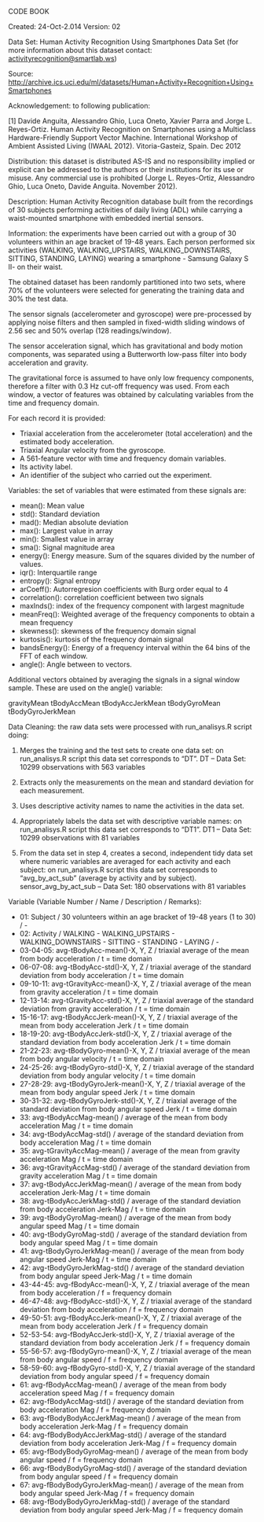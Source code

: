 CODE BOOK

Created: 24-Oct-2.014
Version: 02

Data Set: Human Activity Recognition Using Smartphones Data Set (for more information about this dataset contact: activityrecognition@smartlab.ws)

Source: http://archive.ics.uci.edu/ml/datasets/Human+Activity+Recognition+Using+Smartphones

Acknowledgement: to following publication:

[1] Davide Anguita, Alessandro Ghio, Luca Oneto, Xavier Parra and Jorge L. Reyes-Ortiz. Human Activity Recognition on Smartphones using a Multiclass Hardware-Friendly Support Vector Machine. International Workshop of Ambient Assisted Living (IWAAL 2012). Vitoria-Gasteiz, Spain. Dec 2012

Distribution: this dataset is distributed AS-IS and no responsibility implied or explicit can be addressed to the authors or their institutions for its use or misuse. Any commercial use is prohibited (Jorge L. Reyes-Ortiz, Alessandro Ghio, Luca Oneto, Davide Anguita. November 2012).

Description: Human Activity Recognition database built from the recordings of 30 subjects performing activities of daily living (ADL) while carrying a waist-mounted smartphone with embedded inertial sensors.

Information: the experiments have been carried out with a group of 30 volunteers within an age bracket of 19-48 years. Each person performed six activities (WALKING, WALKING_UPSTAIRS, WALKING_DOWNSTAIRS, SITTING, STANDING, LAYING) wearing a smartphone - Samsung Galaxy S II- on their waist.

The obtained dataset has been randomly partitioned into two sets, where 70% of the volunteers were selected for generating the training data and 30% the test data.

The sensor signals (accelerometer and gyroscope) were pre-processed by applying noise filters and then sampled in fixed-width sliding windows of 2.56 sec and 50% overlap (128 readings/window).

The sensor acceleration signal, which has gravitational and body motion components, was separated using a Butterworth low-pass filter into body acceleration and gravity.

The gravitational force is assumed to have only low frequency components, therefore a filter with 0.3 Hz cut-off frequency was used. From each window, a vector of features was obtained by calculating variables from the time and frequency domain. 

For each record it is provided:

- Triaxial acceleration from the accelerometer (total acceleration) and the estimated body acceleration.
- Triaxial Angular velocity from the gyroscope. 
- A 561-feature vector with time and frequency domain variables. 
- Its activity label. 
- An identifier of the subject who carried out the experiment.

Variables: the set of variables that were estimated from these signals are: 

-	mean(): Mean value
-	std(): Standard deviation
-	mad(): Median absolute deviation 
-	max(): Largest value in array
-	min(): Smallest value in array
-	sma(): Signal magnitude area
-	energy(): Energy measure. Sum of the squares divided by the number of values.
-	iqr(): Interquartile range 
-	entropy(): Signal entropy
-	arCoeff(): Autorregresion coefficients with Burg order equal to 4
-	correlation(): correlation coefficient between two signals
-	maxInds(): index of the frequency component with largest magnitude
-	meanFreq(): Weighted average of the frequency components to obtain a mean frequency
-	skewness(): skewness of the frequency domain signal 
-	kurtosis(): kurtosis of the frequency domain signal 
-	bandsEnergy(): Energy of a frequency interval within the 64 bins of the FFT of each window.
-	angle(): Angle between to vectors.

Additional vectors obtained by averaging the signals in a signal window sample. These are used on the angle() variable:

gravityMean
tBodyAccMean
tBodyAccJerkMean
tBodyGyroMean
tBodyGyroJerkMean

Data Cleaning: the raw data sets were processed with run_analisys.R script doing:

1.	Merges the training and the test sets to create one data set: on run_analisys.R script this data set corresponds to “DT”.
DT – Data Set: 10299 observations with 563 variables

2.	Extracts only the measurements on the mean and standard deviation for each measurement.

3.	Uses descriptive activity names to name the activities in the data set.

4.	Appropriately labels the data set with descriptive variable names: on run_analisys.R script this data set corresponds to “DT1”.
DT1 – Data Set: 10299 observations with 81 variables

5.	From the data set in step 4, creates a second, independent tidy data set where numeric variables are averaged for each activity and each subject: on run_analisys.R script this data set corresponds to “avg_by_act_sub” (average by activity and by subject).
sensor_avg_by_act_sub – Data Set: 180 observations with 81 variables


Variable (Variable Number / Name / Description / Remarks):
- 01: Subject / 30 volunteers within an age bracket of 19-48 years (1 to 30) / -
- 02: Activity / WALKING - WALKING_UPSTAIRS - WALKING_DOWNSTAIRS - SITTING - STANDING - LAYING / -
- 03-04-05: avg-tBodyAcc-mean()-X, Y, Z / triaxial average of the mean from body acceleration / t = time domain
- 06-07-08: avg-tBodyAcc-std()-X, Y, Z / triaxial average of the standard deviation from body acceleration / t = time domain
- 09-10-11: avg-tGravityAcc-mean()-X, Y, Z / triaxial average of the mean from gravity acceleration / t = time domain
- 12-13-14: avg-tGravityAcc-std()-X, Y, Z / triaxial average of the standard deviation from gravity acceleration / t = time domain
- 15-16-17: avg-tBodyAccJerk-mean()-X, Y, Z / triaxial average of the mean from body acceleration Jerk / t = time domain
- 18-19-20: avg-tBodyAccJerk-std()-X, Y, Z / triaxial average of the standard deviation from body acceleration Jerk / t = time domain
- 21-22-23: avg-tBodyGyro-mean()-X, Y, Z / triaxial average of the mean from body angular velocity / t = time domain
- 24-25-26: avg-tBodyGyro-std()-X, Y, Z / triaxial average of the standard deviation from body angular velocity / t = time domain
- 27-28-29: avg-tBodyGyroJerk-mean()-X, Y, Z / triaxial average of the mean from body angular speed Jerk / t = time domain
- 30-31-32: avg-tBodyGyroJerk-std()-X, Y, Z / triaxial average of the standard deviation from body angular speed Jerk / t = time domain
- 33: avg-tBodyAccMag-mean() / average of the mean from body acceleration Mag / t = time domain
- 34: avg-tBodyAccMag-std() / average of the standard deviation from body acceleration Mag / t = time domain
- 35: avg-tGravityAccMag-mean() / average of the mean from gravity acceleration Mag	/ t = time domain
- 36: avg-tGravityAccMag-std() / average of the standard deviation from gravity acceleration Mag / t = time domain
- 37: avg-tBodyAccJerkMag-mean() / average of the mean from body acceleration Jerk-Mag / t = time domain
- 38: avg-tBodyAccJerkMag-std() / average of the standard deviation from body acceleration Jerk-Mag / t = time domain
- 39: avg-tBodyGyroMag-mean() / average of the mean from body angular speed Mag / t = time domain
- 40: avg-tBodyGyroMag-std() / average of the standard deviation from body angular speed Mag / t = time domain
- 41: avg-tBodyGyroJerkMag-mean() / average of the mean from body angular speed Jerk-Mag / t = time domain
- 42: avg-tBodyGyroJerkMag-std() / average of the standard deviation from body angular speed Jerk-Mag / t = time domain
- 43-44-45: avg-fBodyAcc-mean()-X, Y, Z / triaxial average of the mean from body acceleration / f = frequency domain
- 46-47-48: avg-fBodyAcc-std()-X, Y, Z / triaxial average of the standard deviation from body acceleration / f = frequency domain
- 49-50-51: avg-fBodyAccJerk-mean()-X, Y, Z / triaxial average of the mean from body acceleration Jerk / f = frequency domain
- 52-53-54: avg-fBodyAccJerk-std()-X, Y, Z / triaxial average of the standard deviation from body acceleration Jerk / f = frequency domain
- 55-56-57: avg-fBodyGyro-mean()-X, Y, Z / triaxial average of the mean from body angular speed / f = frequency domain
- 58-59-60: avg-fBodyGyro-std()-X, Y, Z / triaxial average of the standard deviation from body angular speed / f = frequency domain
- 61: avg-fBodyAccMag-mean() / average of the mean from body acceleration speed Mag / f = frequency domain
- 62: avg-fBodyAccMag-std()	/ average of the standard deviation from body acceleration Mag / f = frequency domain
- 63: avg-fBodyBodyAccJerkMag-mean() / average of the mean from body acceleration Jerk-Mag / f = frequency domain
- 64: avg-fBodyBodyAccJerkMag-std()	/ average of the standard deviation from body acceleration Jerk-Mag / f = frequency domain
- 65: avg-fBodyBodyGyroMag-mean() / average of the mean from body angular speed / f = frequency domain
- 66: avg-fBodyBodyGyroMag-std() / average of the standard deviation from body angular speed / f = frequency domain
- 67: avg-fBodyBodyGyroJerkMag-mean() / average of the mean from body angular speed Jerk-Mag / f = frequency domain
- 68: avg-fBodyBodyGyroJerkMag-std() / average of the standard deviation from body angular speed Jerk-Mag / f = frequency domain

